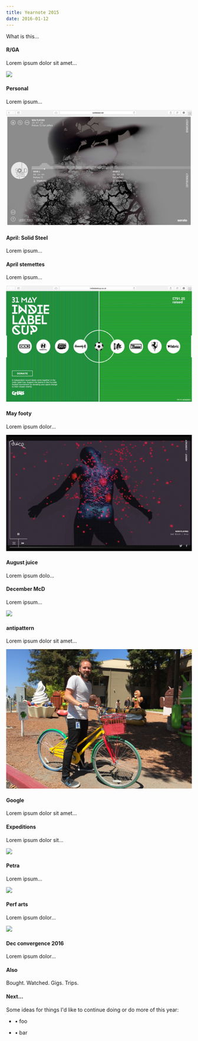 ```yaml
---
title: Yearnote 2015
date: 2016-01-12
---
```


<p>What is this...</p>

<h4>R/GA</h4>
<p>Lorem ipsum dolor sit amet...</p>

<a href="#"><img src="http://placehold.it/700x525" /></a>

<h4>Personal</h4>
<p>Lorem ipsum...</p>

<a href="#"><img src="/images/solid.jpg" /></a>

<h4>April: Solid Steel</h4>
<p>Lorem ipsum...</p>

<h4>April stemettes</h4>
<p>Lorem ipsum...</p>

<a href="#"><img src="/images/footy.jpg" /></a>

<h4>May footy</h4>
<p>Lorem ipsum dolor...</p>

<a href="#"><img src="/images/juice.jpg" /></a>

<h4>August juice</h4>
<p>Lorem ipsum dolo...</p>

<h4>December McD</h4>
<p>Lorem ipsum...</p>

<a href="#"><img src="http://placehold.it/700x525" /></a>

<h4>antipattern</h4>
<p>Lorem ipsum dolor sit amet...</p>

<a href="#"><img src="/images/IMG_1436.JPG" /></a>

<h4>Google</h4>
<p>Lorem ipsum dolor sit amet...</p>

<h4>Expeditions</h4>
<p>Lorem ipsum dolor sit...</p>

<a href="#"><img src="http://placehold.it/700x525" /></a>

<h4>Petra</h4>
<p>Lorem ipsum...</p>

<a href="#"><img src="http://placehold.it/700x525" /></a>

<h4>Perf arts</h4>
<p>Lorem ipsum dolor...</p>

<a href="#"><img src="http://placehold.it/700x525" /></a>

<h4>Dec convergence 2016</h4>
<p>Lorem ipsum dolor...</p>

<h4>Also</h4>
<p>Bought. Watched. Gigs. Trips.</p>

<h4>Next...</h4>
<p>Some ideas for things I'd like to continue doing or do more of this year:</p>
<ul>
	<li><p>• foo</p></li>
	<li><p>• bar</p></li>
</ul>

